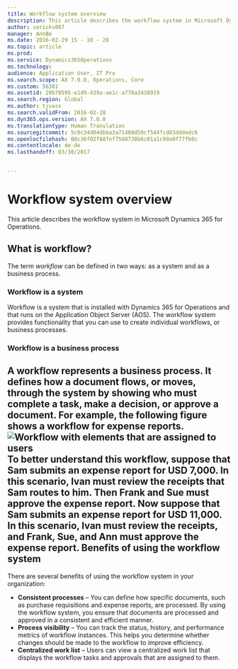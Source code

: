 ```yaml
---
title: Workflow system overview
description: This article describes the workflow system in Microsoft Dynamics 365 for Operations.
author: sericks007
manager: AnnBe
ms.date: 2016-02-29 15 - 10 - 28
ms.topic: article
ms.prod: 
ms.service: Dynamics365Operations
ms.technology: 
audience: Application User, IT Pro
ms.search.scope: AX 7.0.0, Operations, Core
ms.custom: 56381
ms.assetid: 20b78595-e1d9-439a-ae1c-a776a3438919
ms.search.region: Global
ms.author: tjvass
ms.search.validFrom: 2016-02-28
ms.dyn365.ops.version: AX 7.0.0
ms.translationtype: Human Translation
ms.sourcegitcommit: 5c0c34d84dbba3a71480d50cf5d4fcd83dddedc6
ms.openlocfilehash: 08c36f02f88fef7508730b6c01a1c99a0f77fb0c
ms.contentlocale: de-de
ms.lasthandoff: 03/30/2017


---
```


# <a name="workflow-system-overview"></a>Workflow system overview

This article describes the workflow system in Microsoft Dynamics 365 for Operations.

<a name="what-is-workflow"></a>What is workflow?
-----------------

The term *workflow* can be defined in two ways: as a system and as a business process.
### <a name="workflow-is-a-system"></a>Workflow is a system

Workflow is a system that is installed with Dynamics 365 for Operations and that runs on the Application Object Server (AOS). The workflow system provides functionality that you can use to create individual workflows, or business processes.

### <a name="workflow-is-a-business-process"></a>Workflow is a business process

A workflow represents a business process. It defines how a document flows, or moves, through the system by showing who must complete a task, make a decision, or approve a document. For example, the following figure shows a workflow for expense reports. ![Workflow with elements that are assigned to users](./media/workflow_user.gif) To better understand this workflow, suppose that Sam submits an expense report for USD 7,000. In this scenario, Ivan must review the receipts that Sam routes to him. Then Frank and Sue must approve the expense report. Now suppose that Sam submits an expense report for USD 11,000. In this scenario, Ivan must review the receipts, and Frank, Sue, and Ann must approve the expense report.
Benefits of using the workflow system
-------------------------------------

There are several benefits of using the workflow system in your organization:
-   **Consistent processes** – You can define how specific documents, such as purchase requisitions and expense reports, are processed. By using the workflow system, you ensure that documents are processed and approved in a consistent and efficient manner.
-   **Process visibility** – You can track the status, history, and performance metrics of workflow instances. This helps you determine whether changes should be made to the workflow to improve efficiency.
-   **Centralized work list** – Users can view a centralized work list that displays the workflow tasks and approvals that are assigned to them.




